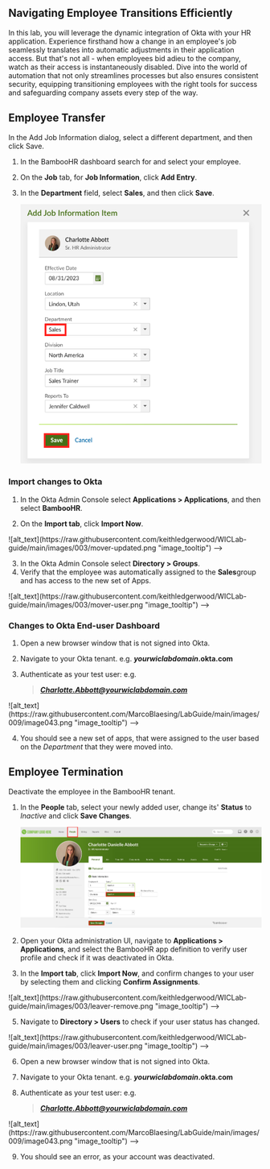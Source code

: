 ## Navigating Employee Transitions Efficiently

In this lab, you will leverage the dynamic integration of Okta with your HR application. Experience firsthand how a change in an employee's job seamlessly translates into automatic adjustments in their application access. But that's not all - when employees bid adieu to the company, watch as their access is instantaneously disabled. Dive into the world of automation that not only streamlines processes but also ensures consistent security, equipping transitioning employees with the right tools for success and safeguarding company assets every step of the way.

## Employee Transfer

In the Add Job Information dialog, select a different department, and then click Save.

1. In the BambooHR dashboard search for and select your employee.

2. On the **Job** tab, for **Job Information**, click **Add Entry**.

3. In the **Department** field, select **Sales**, and then click **Save**.

    ![alt_text](https://raw.githubusercontent.com/keithledgerwood/WICLab-guide/main/images/003/mover-bamboo.png "image_tooltip")

### Import changes to Okta

1. In the Okta Admin Console select **Applications > Applications**, and then select **BambooHR**.

2. On the **Import tab**, click **Import Now**.

<!-->
![alt_text](https://raw.githubusercontent.com/keithledgerwood/WICLab-guide/main/images/003/mover-updated.png "image_tooltip")
-->
3. In the Okta Admin Console select **Directory > Groups**.
4. Verify that the employee was automatically assigned to the **Sales**group and has access to the new set of Apps.

<!-->
![alt_text](https://raw.githubusercontent.com/keithledgerwood/WICLab-guide/main/images/003/mover-user.png "image_tooltip")
-->
### Changes to Okta End-user Dashboard

1. Open a new browser window that is not signed into Okta.

2. Navigate to your Okta tenant. e.g. ***yourwiclabdomain*.okta.com**

3. Authenticate as your test user: e.g.

    > ***<Charlotte.Abbott@yourwiclabdomain.com>***
<!-->
![alt_text](https://raw.githubusercontent.com/MarcoBlaesing/LabGuide/main/images/009/image043.png "image_tooltip")
-->

4. You should see a new set of apps, that were assigned to the user based on the *Department* that they were moved into.

## Employee Termination

Deactivate the employee in the BambooHR tenant.

1. In the **People** tab, select your newly added user, change its' **Status** to *Inactive* and click **Save Changes**.

    ![alt_text](https://raw.githubusercontent.com/keithledgerwood/WICLab-guide/main/images/003/deactivate-user-bhr.jpg "image_tooltip")

3. Open your Okta administration UI, navigate to **Applications > Applications**, and select the BambooHR app definition to verify user profile and check if it was deactivated in Okta.

4. In the **Import tab**, click **Import Now**, and confirm changes to your user by selecting them and clicking **Confirm Assignments**.
<!-->
![alt_text](https://raw.githubusercontent.com/keithledgerwood/WICLab-guide/main/images/003/leaver-remove.png "image_tooltip")
-->
5. Navigate to **Directory > Users** to check if your user status has changed.
<!-->
![alt_text](https://raw.githubusercontent.com/keithledgerwood/WICLab-guide/main/images/003/leaver-user.png "image_tooltip")
-->
6. Open a new browser window that is not signed into Okta.

7. Navigate to your Okta tenant. e.g. ***yourwiclabdomain*.okta.com**

8. Authenticate as your test user: e.g.

    > ***<Charlotte.Abbott@yourwiclabdomain.com>***
<!-->
![alt_text](https://raw.githubusercontent.com/MarcoBlaesing/LabGuide/main/images/009/image043.png "image_tooltip")
-->
9. You should see an error, as your account was deactivated.
